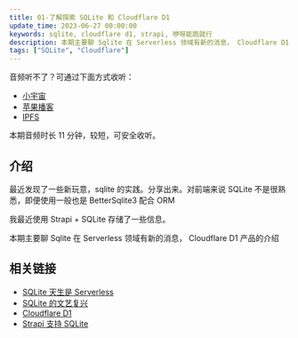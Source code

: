 ```yaml
---
title: 01-了解探索 SQLite 和 Cloudflare D1
update_time: 2023-06-27 00:00:00
keywords: sqlite, cloudflare d1, strapi, 咿呀能跑就行
description: 本期主要聊 Sqlite 在 Serverless 领域有新的消息， Cloudflare D1 产品的介绍
tags: ["SQLite", "Cloudflare"]
---
```


音频听不了？可通过下面方式收听：

- [小宇宙](https://www.xiaoyuzhoufm.com/episode/6499b8d9a5b2b405c6c62dba)
- [苹果播客](https://podcasts.apple.com/cn/podcast/%E5%92%BF%E5%91%80-%E8%83%BD%E8%B7%91%E5%B0%B1%E8%A1%8C/id1695704262?i=1000619244465)
- [IPFS](ipfs://bafkreigudhqviyiwl4tytbxh4d247dbz3s5gatdg2bxjpoouqiimwhekwu)

本期音频时长 11 分钟，较短，可安全收听。

## 介绍

最近发现了一些新玩意，sqlite 的实践。分享出来。对前端来说 SQLite 不是很熟悉，即便使用一般也是 BetterSqlite3 配合 ORM

我最近使用 Strapi + SQLite 存储了一些信息。

本期主要聊 Sqlite 在 Serverless 领域有新的消息， Cloudflare D1 产品的介绍

## 相关链接

- [SQLite 天生是 Serverless](https://www.sqlite.org/serverless.html)
- [SQLite 的文艺复兴](https://www.zhihu.com/question/31417262/answer/2864492789)
- [Cloudflare D1](https://developers.cloudflare.com/d1/)
- [Strapi 支持 SQLite](https://strapi.io/)
